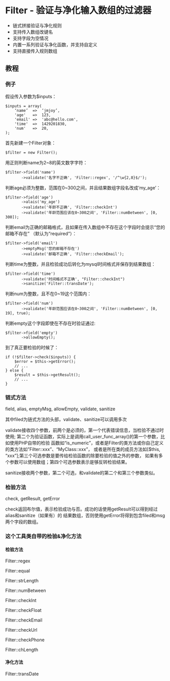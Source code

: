 # Filter - 验证与净化输入数组的过滤器

- 链式拼接验证与净化规则
- 支持传入数组改键名
- 支持字段为空情况
- 内置一系列验证与净化函数，并支持自定义
- 支持直接传入规则数组

## 教程

### 例子

假设传入参数为$inputs：

    $inputs = array(
        ‘name’  =>  ‘jmjoy’,
        'age'   =>  123,
        'email' =>  'abc@hello.com',
        'time'  =>  1429201830,
        'num'   =>  20,
    );

首先新建一个Filter对象：

    $filter = new Filter();

用正则判断name为2~8的英文数字字符：

    $filter->field('name')
           ->validate('名字不正确', 'Filter::regex', '/^\w{2,8}$/');

判断age必须为整数，范围在0~300之间，并且结果数组字段名改成’my_age’：

    $filter->field('age')
           ->alais('my_age')
           ->validate('年龄不正确', 'Filter::checkInt')
           ->validate('年龄范围应该在0~300之间', 'Filter::numBetween', [0, 300]);

判断email为正确的邮箱格式，且如果在传入数组中不存在这个字段时会提示“您的邮箱不存在”
（默认为“required“）：

    $filter->field('email')
           ->emptyMsg('您的邮箱不存在')
           ->validate('邮箱不正确', 'Filter::checkEmail');

判断time为整数，并且检验成功后转化为mysql时间格式并保存到结果数组：

    $filter->field('time')
           ->validate('时间格式不正确', "Filter::checkInt")
           ->sanitize('Filter::transDate');

判断num为整数，且不在0~19这个范围内：

    $filter->field('num')
           ->validate('年龄范围应该在0~300之间', 'Filter::numBetween', [0, 19], true);

判断empty这个字段即使在不存在时验证通过:

    $filter->field('empty')
           ->allowEmpty();

到了真正要检验的时候了：

    if (!$filter->check($inputs)) {
        $error = $this->getError();
        // ...
    } else {
        $result = $this->getResult();
        // ...
    }

### 链式方法

field, alias, emptyMsg, allowEmpty, validate, sanitize

其中filed为链式方法的头部，validate、sanitize可以调用多次

validate接收四个参数，前两个是必须的，第一个代表错误信息，当检验不通过时使用;
第二个为验证函数，实际上是调用call_user_func_array()的第一个参数，比如使用PHP自带的检验
函数如“is_numeric”，或者是Filter的类方法或你自己定义的类方法如”Filter::xxx”、“MyClass::xxx”，
或者是所在类的成员方法如[$this, “xxx”];第三个可选参数是要传给检验函数的除要检验的值之外的参数，
如果有多个参数可以使用数组；第四个可选参数表示是够反转检验结果。

sanitize接收两个参数，第二个可选，和validate的第二个和第三个参数类似。

### 检验方法

check, getResult, getError

check返回布尔值，表示检验成功与否。成功的话使用getResult可以得到经过alias和sanitize（如果有）的
结果数组，否则使用getError将得到包含filed和msg两个字段的数组。

### 这个工具类自带的检验&净化方法

#### 检验方法

Filter::regex

Filter::equal

Filter::strLength

Filter::numBetween

Filter::checkInt

Filter::checkFloat

Filter::checkEmail

Filter::checkUrl

Filter::checkPhone

Filter::chLength

#### 净化方法

Filter::transDate
